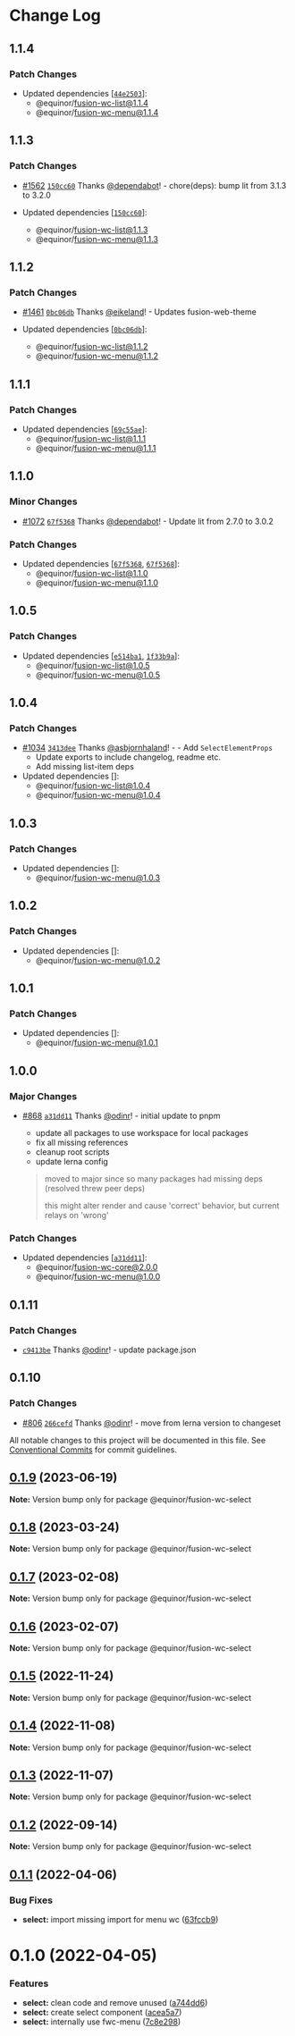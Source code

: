 # Change Log

## 1.1.4

### Patch Changes

- Updated dependencies [[`44e2503`](https://github.com/equinor/fusion-web-components/commit/44e2503f51a98131963d29200ed295416c0fa452)]:
  - @equinor/fusion-wc-list@1.1.4
  - @equinor/fusion-wc-menu@1.1.4

## 1.1.3

### Patch Changes

- [#1562](https://github.com/equinor/fusion-web-components/pull/1562) [`150cc60`](https://github.com/equinor/fusion-web-components/commit/150cc606abaf489cbc432326b36af68e45052054) Thanks [@dependabot](https://github.com/apps/dependabot)! - chore(deps): bump lit from 3.1.3 to 3.2.0

- Updated dependencies [[`150cc60`](https://github.com/equinor/fusion-web-components/commit/150cc606abaf489cbc432326b36af68e45052054)]:
  - @equinor/fusion-wc-list@1.1.3
  - @equinor/fusion-wc-menu@1.1.3

## 1.1.2

### Patch Changes

- [#1461](https://github.com/equinor/fusion-web-components/pull/1461) [`0bc06db`](https://github.com/equinor/fusion-web-components/commit/0bc06dbf003e078bf73bf191a0de429ad443f836) Thanks [@eikeland](https://github.com/eikeland)! - Updates fusion-web-theme

- Updated dependencies [[`0bc06db`](https://github.com/equinor/fusion-web-components/commit/0bc06dbf003e078bf73bf191a0de429ad443f836)]:
  - @equinor/fusion-wc-list@1.1.2
  - @equinor/fusion-wc-menu@1.1.2

## 1.1.1

### Patch Changes

- Updated dependencies [[`69c55ae`](https://github.com/equinor/fusion-web-components/commit/69c55ae9d183c841470ddddafb29c337643ec04a)]:
  - @equinor/fusion-wc-list@1.1.1
  - @equinor/fusion-wc-menu@1.1.1

## 1.1.0

### Minor Changes

- [#1072](https://github.com/equinor/fusion-web-components/pull/1072) [`67f5368`](https://github.com/equinor/fusion-web-components/commit/67f5368005022dad3c103cc1673e352d6efd65e0) Thanks [@dependabot](https://github.com/apps/dependabot)! - Update lit from 2.7.0 to 3.0.2

### Patch Changes

- Updated dependencies [[`67f5368`](https://github.com/equinor/fusion-web-components/commit/67f5368005022dad3c103cc1673e352d6efd65e0), [`67f5368`](https://github.com/equinor/fusion-web-components/commit/67f5368005022dad3c103cc1673e352d6efd65e0)]:
  - @equinor/fusion-wc-list@1.1.0
  - @equinor/fusion-wc-menu@1.1.0

## 1.0.5

### Patch Changes

- Updated dependencies [[`e514ba1`](https://github.com/equinor/fusion-web-components/commit/e514ba11f3cfcdea293e1ad94ea6c8d01e7ffd16), [`1f33b9a`](https://github.com/equinor/fusion-web-components/commit/1f33b9a1b6a178ab22a3085213c8618ca91f71d4)]:
  - @equinor/fusion-wc-list@1.0.5
  - @equinor/fusion-wc-menu@1.0.5

## 1.0.4

### Patch Changes

- [#1034](https://github.com/equinor/fusion-web-components/pull/1034) [`3413dee`](https://github.com/equinor/fusion-web-components/commit/3413deef31ad7a5654bdc0329259f8d825d8c055) Thanks [@asbjornhaland](https://github.com/asbjornhaland)! - - Add `SelectElementProps`
  - Update exports to include changelog, readme etc.
  - Add missing list-item deps
- Updated dependencies []:
  - @equinor/fusion-wc-list@1.0.4
  - @equinor/fusion-wc-menu@1.0.4

## 1.0.3

### Patch Changes

- Updated dependencies []:
  - @equinor/fusion-wc-menu@1.0.3

## 1.0.2

### Patch Changes

- Updated dependencies []:
  - @equinor/fusion-wc-menu@1.0.2

## 1.0.1

### Patch Changes

- Updated dependencies []:
  - @equinor/fusion-wc-menu@1.0.1

## 1.0.0

### Major Changes

- [#868](https://github.com/equinor/fusion-web-components/pull/868) [`a31dd11`](https://github.com/equinor/fusion-web-components/commit/a31dd11a7b8f5515cc62344849b2ce765861267a) Thanks [@odinr](https://github.com/odinr)! - initial update to pnpm

  - update all packages to use workspace for local packages
  - fix all missing references
  - cleanup root scripts
  - update lerna config

  > moved to major since so many packages had missing deps (resolved threw peer deps)
  >
  > this might alter render and cause 'correct' behavior, but current relays on 'wrong'

### Patch Changes

- Updated dependencies [[`a31dd11`](https://github.com/equinor/fusion-web-components/commit/a31dd11a7b8f5515cc62344849b2ce765861267a)]:
  - @equinor/fusion-wc-core@2.0.0
  - @equinor/fusion-wc-menu@1.0.0

## 0.1.11

### Patch Changes

- [`c9413be`](https://github.com/equinor/fusion-web-components/commit/c9413beb02b168de63c2f978f121e80fe1b68614) Thanks [@odinr](https://github.com/odinr)! - update package.json

## 0.1.10

### Patch Changes

- [#806](https://github.com/equinor/fusion-web-components/pull/806) [`266cefd`](https://github.com/equinor/fusion-web-components/commit/266cefd493f898f440ce93e92e79964bbd33be59) Thanks [@odinr](https://github.com/odinr)! - move from lerna version to changeset

All notable changes to this project will be documented in this file.
See [Conventional Commits](https://conventionalcommits.org) for commit guidelines.

## [0.1.9](https://github.com/equinor/fusion-web-components/compare/@equinor/fusion-wc-select@0.1.8...@equinor/fusion-wc-select@0.1.9) (2023-06-19)

**Note:** Version bump only for package @equinor/fusion-wc-select

## [0.1.8](https://github.com/equinor/fusion-web-components/compare/@equinor/fusion-wc-select@0.1.7...@equinor/fusion-wc-select@0.1.8) (2023-03-24)

**Note:** Version bump only for package @equinor/fusion-wc-select

## [0.1.7](https://github.com/equinor/fusion-web-components/compare/@equinor/fusion-wc-select@0.1.6...@equinor/fusion-wc-select@0.1.7) (2023-02-08)

**Note:** Version bump only for package @equinor/fusion-wc-select

## [0.1.6](https://github.com/equinor/fusion-web-components/compare/@equinor/fusion-wc-select@0.1.5...@equinor/fusion-wc-select@0.1.6) (2023-02-07)

**Note:** Version bump only for package @equinor/fusion-wc-select

## [0.1.5](https://github.com/equinor/fusion-web-components/compare/@equinor/fusion-wc-select@0.1.4...@equinor/fusion-wc-select@0.1.5) (2022-11-24)

**Note:** Version bump only for package @equinor/fusion-wc-select

## [0.1.4](https://github.com/equinor/fusion-web-components/compare/@equinor/fusion-wc-select@0.1.3...@equinor/fusion-wc-select@0.1.4) (2022-11-08)

**Note:** Version bump only for package @equinor/fusion-wc-select

## [0.1.3](https://github.com/equinor/fusion-web-components/compare/@equinor/fusion-wc-select@0.1.2...@equinor/fusion-wc-select@0.1.3) (2022-11-07)

**Note:** Version bump only for package @equinor/fusion-wc-select

## [0.1.2](https://github.com/equinor/fusion-web-components/compare/@equinor/fusion-wc-select@0.1.1...@equinor/fusion-wc-select@0.1.2) (2022-09-14)

**Note:** Version bump only for package @equinor/fusion-wc-select

## [0.1.1](https://github.com/equinor/fusion-web-components/compare/@equinor/fusion-wc-select@0.1.0...@equinor/fusion-wc-select@0.1.1) (2022-04-06)

### Bug Fixes

- **select:** import missing import for menu wc ([63fccb9](https://github.com/equinor/fusion-web-components/commit/63fccb9da04ea52d0f42eaf7481a3f000348cd57))

# 0.1.0 (2022-04-05)

### Features

- **select:** clean code and remove unused ([a744dd6](https://github.com/equinor/fusion-web-components/commit/a744dd63ce12a59402368cff4937267aceca6fac))
- **select:** create select component ([acea5a7](https://github.com/equinor/fusion-web-components/commit/acea5a7c5e516bdbd61a3982b440201a60ae01d6))
- **select:** internally use fwc-menu ([7c8e298](https://github.com/equinor/fusion-web-components/commit/7c8e298aa871e81fa39a97b3eaa994ce0488ddca))
